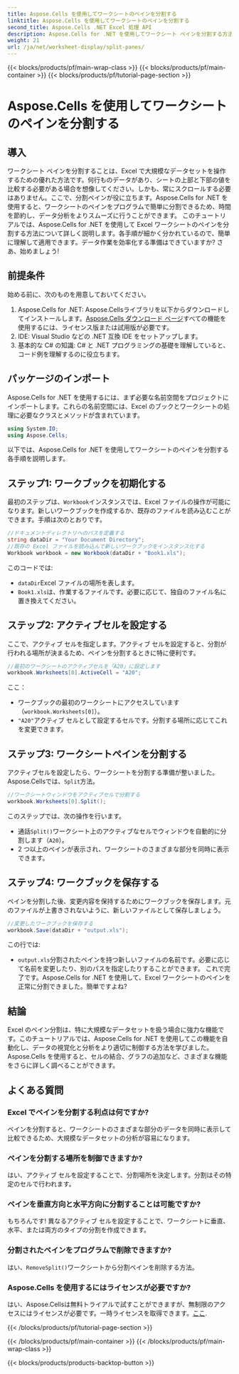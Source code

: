 ```yaml
---
title: Aspose.Cells を使用してワークシートのペインを分割する
linktitle: Aspose.Cells を使用してワークシートのペインを分割する
second_title: Aspose.Cells .NET Excel 処理 API
description: Aspose.Cells for .NET を使用してワークシート ペインを分割する方法をステップ バイ ステップ ガイドで学習します。データ分析とビューのカスタマイズの改善に最適です。
weight: 21
url: /ja/net/worksheet-display/split-panes/
---
```


{{< blocks/products/pf/main-wrap-class >}}
{{< blocks/products/pf/main-container >}}
{{< blocks/products/pf/tutorial-page-section >}}

# Aspose.Cells を使用してワークシートのペインを分割する

## 導入
ワークシート ペインを分割することは、Excel で大規模なデータセットを操作するための優れた方法です。何行ものデータがあり、シートの上部と下部の値を比較する必要がある場合を想像してください。しかも、常にスクロールする必要はありません。ここで、分割ペインが役に立ちます。Aspose.Cells for .NET を使用すると、ワークシートのペインをプログラムで簡単に分割できるため、時間を節約し、データ分析をよりスムーズに行うことができます。
このチュートリアルでは、Aspose.Cells for .NET を使用して Excel ワークシートのペインを分割する方法について詳しく説明します。各手順が細かく分かれているので、簡単に理解して適用できます。データ作業を効率化する準備はできていますか? さあ、始めましょう!
## 前提条件
始める前に、次のものを用意しておいてください。
1. Aspose.Cells for .NET: Aspose.Cellsライブラリを以下からダウンロードしてインストールします。[Aspose.Cells ダウンロード ページ](https://releases.aspose.com/cells/net/)すべての機能を使用するには、ライセンス版または試用版が必要です。
2. IDE: Visual Studio などの .NET 互換 IDE をセットアップします。
3. 基本的な C# の知識: C# と .NET プログラミングの基礎を理解していると、コード例を理解するのに役立ちます。
## パッケージのインポート
Aspose.Cells for .NET を使用するには、まず必要な名前空間をプロジェクトにインポートします。これらの名前空間には、Excel のブックとワークシートの処理に必要なクラスとメソッドが含まれています。
```csharp
using System.IO;
using Aspose.Cells;
```
以下では、Aspose.Cells for .NET を使用してワークシートのペインを分割する各手順を説明します。
## ステップ1: ワークブックを初期化する
最初のステップは、`Workbook`インスタンスでは、Excel ファイルの操作が可能になります。新しいワークブックを作成するか、既存のファイルを読み込むことができます。手順は次のとおりです。
```csharp
//ドキュメントディレクトリへのパスを定義する
string dataDir = "Your Document Directory";
//既存の Excel ファイルを読み込んで新しいワークブックをインスタンス化する
Workbook workbook = new Workbook(dataDir + "Book1.xls");
```
このコードでは:
- `dataDir`Excel ファイルの場所を表します。
- `Book1.xls`は、作業するファイルです。必要に応じて、独自のファイル名に置き換えてください。
## ステップ2: アクティブセルを設定する
ここで、アクティブ セルを指定します。アクティブ セルを設定すると、分割が行われる場所が決まるため、ペインを分割するときに特に便利です。
```csharp
//最初のワークシートのアクティブセルを「A20」に設定します
workbook.Worksheets[0].ActiveCell = "A20";
```
ここ：
- ワークブックの最初のワークシートにアクセスしています（`workbook.Worksheets[0]`）。
- `"A20"`アクティブ セルとして設定するセルです。分割する場所に応じてこれを変更できます。
## ステップ3: ワークシートペインを分割する
アクティブセルを設定したら、ワークシートを分割する準備が整いました。Aspose.Cellsでは、`Split`方法。
```csharp
//ワークシートウィンドウをアクティブセルで分割する
workbook.Worksheets[0].Split();
```
このステップでは、次の操作を行います。
- 通話`Split()`ワークシート上のアクティブなセルでウィンドウを自動的に分割します（`A20`）。
- 2 つ以上のペインが表示され、ワークシートのさまざまな部分を同時に表示できます。
## ステップ4: ワークブックを保存する
ペインを分割した後、変更内容を保持するためにワークブックを保存します。元のファイルが上書きされないように、新しいファイルとして保存しましょう。
```csharp
//変更したワークブックを保存する
workbook.Save(dataDir + "output.xls");
```
この行では:
- `output.xls`分割されたペインを持つ新しいファイルの名前です。必要に応じて名前を変更したり、別のパスを指定したりすることができます。
これで完了です。Aspose.Cells for .NET を使用して、Excel ワークシートのペインを正常に分割できました。簡単ですよね?
## 結論
Excel のペイン分割は、特に大規模なデータセットを扱う場合に強力な機能です。このチュートリアルでは、Aspose.Cells for .NET を使用してこの機能を自動化し、データの視覚化と分析をより適切に制御する方法を学びました。Aspose.Cells を使用すると、セルの結合、グラフの追加など、さまざまな機能をさらに詳しく調べることができます。
## よくある質問
### Excel でペインを分割する利点は何ですか?  
ペインを分割すると、ワークシートのさまざまな部分のデータを同時に表示して比較できるため、大規模なデータセットの分析が容易になります。
### ペインを分割する場所を制御できますか?  
はい、アクティブ セルを設定することで、分割場所を決定します。分割はその特定のセルで行われます。
### ペインを垂直方向と水平方向に分割することは可能ですか?  
もちろんです! 異なるアクティブ セルを設定することで、ワークシートに垂直、水平、または両方のタイプの分割を作成できます。
### 分割されたペインをプログラムで削除できますか?  
はい、`RemoveSplit()`ワークシートから分割ペインを削除する方法。
### Aspose.Cells を使用するにはライセンスが必要ですか?  
はい、Aspose.Cellsは無料トライアルで試すことができますが、無制限のアクセスにはライセンスが必要です。一時ライセンスを取得できます。[ここ](https://purchase.aspose.com/temporary-license/).

{{< /blocks/products/pf/tutorial-page-section >}}

{{< /blocks/products/pf/main-container >}}
{{< /blocks/products/pf/main-wrap-class >}}

{{< blocks/products/products-backtop-button >}}
